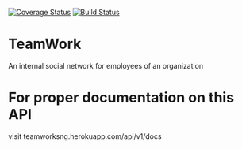 [![Coverage Status](https://coveralls.io/repos/github/tos4christ/TeamWork/badge.svg?branch=feature/ch-complete-coveralls)](https://coveralls.io/github/tos4christ/TeamWork?branch=develop)
[![Build Status](https://travis-ci.com/tos4christ/TeamWork.svg?branch=develop)](https://travis-ci.com/tos4christ/TeamWork)

# TeamWork
An internal social network for employees of an organization

# For proper documentation on this API
visit teamworksng.herokuapp.com/api/v1/docs
